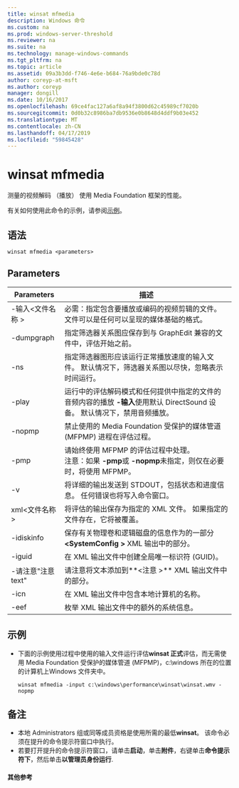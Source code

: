 ```yaml
---
title: winsat mfmedia
description: Windows 命令
ms.custom: na
ms.prod: windows-server-threshold
ms.reviewer: na
ms.suite: na
ms.technology: manage-windows-commands
ms.tgt_pltfrm: na
ms.topic: article
ms.assetid: 09a3b3dd-f746-4e6e-b684-76a9bde0c78d
author: coreyp-at-msft
ms.author: coreyp
manager: dongill
ms.date: 10/16/2017
ms.openlocfilehash: 69ce4fac127a6af8a94f3800d62c45989cf7020b
ms.sourcegitcommit: 0d0b32c8986ba7db9536e0b8648d4ddf9b03e452
ms.translationtype: MT
ms.contentlocale: zh-CN
ms.lasthandoff: 04/17/2019
ms.locfileid: "59845428"
---
```

# <a name="winsat-mfmedia"></a>winsat mfmedia



测量的视频解码 （播放） 使用 Media Foundation 框架的性能。

有关如何使用此命令的示例，请参阅[示例](#BKMK_examples)。

## <a name="syntax"></a>语法

```
winsat mfmedia <parameters>
```

## <a name="parameters"></a>Parameters

|Parameters|描述|
|----------|-----------|
|-输入\<文件名称 >|必需：指定包含要播放或编码的视频剪辑的文件。 文件可以是任何可以呈现的媒体基础的格式。|
|-dumpgraph|指定筛选器关系图应保存到与 GraphEdit 兼容的文件中，评估开始之前。|
|-ns|指定筛选器图形应该运行正常播放速度的输入文件。 默认情况下，筛选器关系图以尽快，忽略表示时间运行。|
|-play|运行中的评估解码模式和任何提供中指定的文件的音频内容的播放 **-输入**使用默认 DirectSound 设备。 默认情况下，禁用音频播放。|
|-nopmp|禁止使用的 Media Foundation 受保护的媒体管道 (MFPMP) 进程在评估过程。|
|-pmp|请始终使用 MFPMP 的评估过程中处理。</br>注意：如果 **-pmp**或 **-nopmp**未指定，则仅在必要时，将使用 MFPMP。|
|-v|将详细的输出发送到 STDOUT，包括状态和进度信息。 任何错误也将写入命令窗口。|
|xml\<文件名称 >|将评估的输出保存为指定的 XML 文件。 如果指定的文件存在，它将被覆盖。|
|-idiskinfo|保存有关物理卷和逻辑磁盘的信息作为的一部分 **\<SystemConfig >** XML 输出中的部分。|
|-iguid|在 XML 输出文件中创建全局唯一标识符 (GUID)。|
|-请注意"注意 text"|请注意将文本添加到**\<注意 >** XML 输出文件中的部分。|
|-icn|在 XML 输出文件中包含本地计算机的名称。|
|-eef|枚举 XML 输出文件中的额外的系统信息。|

## <a name="BKMK_examples"></a>示例

-   下面的示例使用过程中使用的输入文件运行评估**winsat 正式**评估，而无需使用 Media Foundation 受保护的媒体管道 (MFPMP)，c:\windows 所在的位置的计算机上Windows 文件夹中。  
    ```
    winsat mfmedia -input c:\windows\performance\winsat\winsat.wmv -nopmp
    ```

## <a name="remarks"></a>备注

-   本地 Administrators 组或同等成员资格是使用所需的最低**winsat**。 该命令必须在提升的命令提示符窗口中执行。
-   若要打开提升的命令提示符窗口，请单击**启动**，单击**附件**，右键单击**命令提示符下**，然后单击**以管理员身份运行**.

#### <a name="additional-references"></a>其他参考

